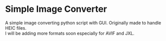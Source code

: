 # Simple Image Converter
A simple image converting python script with GUI. Originally made to handle HEIC files. 
<br>
I will be adding more formats soon especially for AVIF and JXL.
